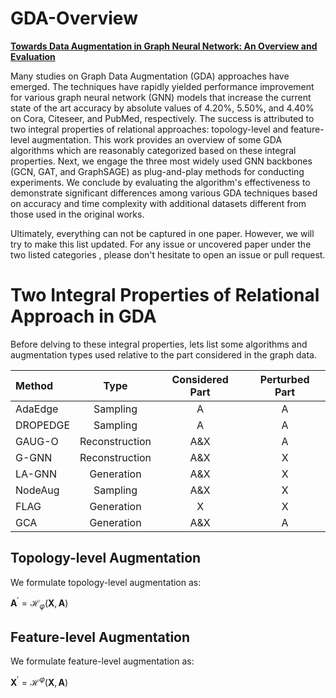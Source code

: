 # GDA-Overview
[**Towards Data Augmentation in Graph Neural Network: An Overview and Evaluation**](https://authors.elsevier.com/tracking/article/details.do?aid=100527&jid=COSREV&surname=Adjeisah)


Many studies on Graph Data Augmentation (GDA) approaches have emerged. The techniques have rapidly yielded performance improvement for various graph neural network (GNN) models that increase the current state of the art accuracy by absolute values of 4.20\%, 5.50\%, and 4.40\% on Cora, Citeseer, and PubMed, respectively. The success is attributed to two integral properties of relational approaches: topology-level and feature-level augmentation. This work provides an overview of some GDA algorithms which are reasonably categorized based on these integral properties. Next, we engage the three most widely used GNN backbones (GCN, GAT, and GraphSAGE) as plug-and-play methods for conducting experiments. We conclude by evaluating the algorithm's effectiveness to demonstrate significant differences among various GDA techniques based on accuracy and time complexity with additional datasets different from those used in the original works. 

Ultimately, everything can not be captured in one paper. However, we will try to make this list updated. For any issue or uncovered paper under the two listed categories , please don't hesitate to open an issue or pull request.

# Two Integral Properties of Relational Approach in GDA
Before delving to these integral properties, lets list some algorithms and augmentation types used relative to the part considered in the graph data.

| Method   | Type           | Considered Part | Perturbed Part | 
| :---     | :---:          | :---:           | :---:          | 
| AdaEdge  | Sampling       | A               | A              |
| DROPEDGE | Sampling       | A               | A              | 
| GAUG-O   | Reconstruction | A&X             | A              | 
| G-GNN    | Reconstruction | A&X             | X              | 
| LA-GNN   | Generation     | A&X             | X              | 
| NodeAug  | Sampling       | A&X             | X              |
| FLAG     | Generation     | X               | X              | 
| GCA      | Generation     | A&X             | A              | 


## Topology-level Augmentation
We formulate topology-level augmentation as:

$\textbf{A}^{\prime} = \mathcal{H}_{\varphi}(\textbf{X}, \textbf{A})$  







## Feature-level  Augmentation
We formulate feature-level augmentation as:

$\textbf{X}^{\prime} = \mathcal{H}^{\varphi}(\textbf{X}, \textbf{A})$

